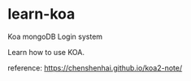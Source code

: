 # learn-koa
Koa mongoDB Login system

Learn how to use KOA.

reference: https://chenshenhai.github.io/koa2-note/
